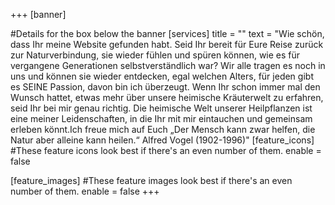 +++
[banner]

#Details for the box below the banner
[services]
  title = ""
  text = "Wie schön, dass Ihr meine Website gefunden habt. Seid Ihr bereit für Eure Reise zurück zur Naturverbindung, sie wieder fühlen und spüren können, wie es für vergangene Generationen selbstverständlich war? Wir alle tragen es noch in uns und können sie wieder entdecken, egal welchen Alters, für jeden gibt es SEINE Passion, davon bin ich überzeugt. Wenn Ihr schon immer mal den Wunsch hattet, etwas mehr über unsere heimische Kräuterwelt zu erfahren, seid Ihr bei mir genau richtig. Die heimische Welt unserer Heilpflanzen ist eine meiner Leidenschaften, in die Ihr mit mir eintauchen und gemeinsam erleben könnt.Ich freue mich auf Euch  „Der Mensch kann zwar helfen, die Natur aber alleine kann heilen.“ Alfred Vogel (1902-1996)"
[feature_icons]
  #These feature icons look best if there's an even number of them.
  enable = false

[feature_images]
#These feature images look best if there's an even number of them.
  enable = false
+++
